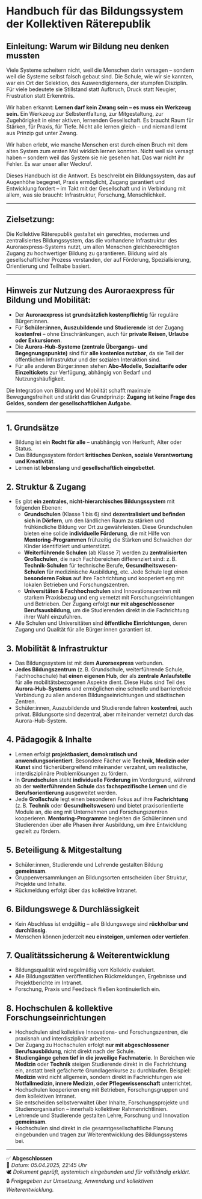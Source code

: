 # Handbuch für das Bildungssystem der Kollektiven Räterepublik

## Einleitung: Warum wir Bildung neu denken mussten
Viele Systeme scheitern nicht, weil die Menschen darin versagen – sondern weil die Systeme selbst falsch gebaut sind. Die Schule, wie wir sie kannten, war ein Ort der Selektion, des Auswendiglernens, der stumpfen Disziplin. Für viele bedeutete sie Stillstand statt Aufbruch, Druck statt Neugier, Frustration statt Erkenntnis.

Wir haben erkannt: **Lernen darf kein Zwang sein – es muss ein Werkzeug sein.** Ein Werkzeug zur Selbstentfaltung, zur Mitgestaltung, zur Zugehörigkeit in einer aktiven, lernenden Gesellschaft. Es braucht Raum für Stärken, für Praxis, für Tiefe. Nicht alle lernen gleich – und niemand lernt aus Prinzip gut unter Zwang.

Wir haben erlebt, wie manche Menschen erst durch einen Bruch mit dem alten System zum ersten Mal wirklich lernen konnten. Nicht weil sie versagt haben – sondern weil das System sie nie gesehen hat. Das war nicht ihr Fehler. Es war unser aller Weckruf.

Dieses Handbuch ist die Antwort. Es beschreibt ein Bildungssystem, das auf Augenhöhe begegnet, Praxis ermöglicht, Zugang garantiert und Entwicklung fordert – im Takt mit der Gesellschaft und in Verbindung mit allem, was sie braucht: Infrastruktur, Forschung, Menschlichkeit.

---

## Zielsetzung:
Die Kollektive Räterepublik gestaltet ein gerechtes, modernes und zentralisiertes Bildungssystem, das die vorhandene Infrastruktur des Auroraexpress-Systems nutzt, um allen Menschen gleichberechtigten Zugang zu hochwertiger Bildung zu garantieren. Bildung wird als gesellschaftlicher Prozess verstanden, der auf Förderung, Spezialisierung, Orientierung und Teilhabe basiert.

---

## Hinweis zur Nutzung des Auroraexpress für Bildung und Mobilität:

- Der **Auroraexpress ist grundsätzlich kostenpflichtig** für reguläre Bürger:innen.
- Für **Schüler:innen, Auszubildende und Studierende** ist der Zugang **kostenfrei** – ohne Einschränkungen, auch für **private Reisen, Urlaube oder Exkursionen**.
- Die **Aurora-Hub-Systeme (zentrale Übergangs- und Begegnungspunkte)** sind für **alle kostenlos nutzbar**, da sie Teil der öffentlichen Infrastruktur und der sozialen Interaktion sind.
- Für alle anderen Bürger:innen stehen **Abo-Modelle, Sozialtarife oder Einzeltickets** zur Verfügung, abhängig von Bedarf und Nutzungshäufigkeit.

Die Integration von Bildung und Mobilität schafft maximale Bewegungsfreiheit und stärkt das Grundprinzip: **Zugang ist keine Frage des Geldes, sondern der gesellschaftlichen Aufgabe.**

---

## 1. Grundsätze
- Bildung ist ein **Recht für alle** – unabhängig von Herkunft, Alter oder Status.
- Das Bildungssystem fördert **kritisches Denken, soziale Verantwortung und Kreativität**.
- Lernen ist **lebenslang** und **gesellschaftlich eingebettet**.

## 2. Struktur & Zugang
- Es gibt **ein zentrales, nicht-hierarchisches Bildungssystem** mit folgenden Ebenen:
  - **Grundschulen** (Klasse 1 bis 6) sind **dezentralisiert und befinden sich in Dörfern**, um den ländlichen Raum zu stärken und frühkindliche Bildung vor Ort zu gewährleisten. Diese Grundschulen bieten eine solide **individuelle Förderung**, die mit Hilfe von **Mentoring-Programmen** frühzeitig die Stärken und Schwächen der Kinder identifiziert und unterstützt.
  - **Weiterführende Schulen** (ab Klasse 7) werden zu **zentralisierten Großschulen**, die nach Fachbereichen differenziert sind: z. B. **Technik-Schulen** für technische Berufe, **Gesundheitswesen-Schulen** für medizinische Ausbildung, etc. Jede Schule legt einen **besonderen Fokus** auf ihre Fachrichtung und kooperiert eng mit lokalen Betrieben und Forschungszentren.
  - **Universitäten & Fachhochschulen** sind Innovationszentren mit starkem Praxisbezug und eng vernetzt mit Forschungseinrichtungen und Betrieben. Der Zugang erfolgt **nur mit abgeschlossener Berufsausbildung**, um die Studierenden direkt in die Fachrichtung ihrer Wahl einzuführen.
- Alle Schulen und Universitäten sind **öffentliche Einrichtungen**, deren Zugang und Qualität für alle Bürger:innen garantiert ist.

## 3. Mobilität & Infrastruktur
- Das Bildungssystem ist mit dem **Auroraexpress** verbunden.
- **Jedes Bildungszentrum** (z. B. Grundschule, weiterführende Schule, Fachhochschule) hat **einen eigenen Hub**, der als **zentrale Anlaufstelle** für alle mobilitätsbezogenen Aspekte dient. Diese Hubs sind Teil des **Aurora-Hub-Systems** und ermöglichen eine schnelle und barrierefreie Verbindung zu allen anderen Bildungseinrichtungen und städtischen Zentren.
- Schüler:innen, Auszubildende und Studierende fahren **kostenfrei**, auch privat. Bildungsorte sind dezentral, aber miteinander vernetzt durch das Aurora-Hub-System.

## 4. Pädagogik & Inhalte
- Lernen erfolgt **projektbasiert, demokratisch und anwendungsorientiert**. Besondere Fächer wie **Technik, Medizin oder Kunst** sind fächerübergreifend miteinander verzahnt, um realistische, interdisziplinäre Problemlösungen zu fördern.
- In **Grundschulen** steht **individuelle Förderung** im Vordergrund, während ab der **weiterführenden Schule** das **fachspezifische Lernen** und die **Berufsorientierung** ausgeweitet werden.
- Jede **Großschule** legt einen besonderen Fokus auf ihre **Fachrichtung** (z. B. **Technik** oder **Gesundheitswesen**) und bietet praxisorientierte Module an, die eng mit Unternehmen und Forschungszentren kooperieren. **Mentoring-Programme** begleiten die Schüler:innen und Studierenden über alle Phasen ihrer Ausbildung, um ihre Entwicklung gezielt zu fördern.

## 5. Beteiligung & Mitgestaltung
- Schüler:innen, Studierende und Lehrende gestalten Bildung **gemeinsam**.
- Gruppenversammlungen an Bildungsorten entscheiden über Struktur, Projekte und Inhalte.
- Rückmeldung erfolgt über das kollektive Intranet.

## 6. Bildungswege & Durchlässigkeit
- Kein Abschluss ist endgültig – alle Bildungswege sind **rückholbar und durchlässig**.
- Menschen können jederzeit **neu einsteigen, umlernen oder vertiefen**.

## 7. Qualitätssicherung & Weiterentwicklung
- Bildungsqualität wird regelmäßig vom Kollektiv evaluiert.
- Alle Bildungsstätten veröffentlichen Rückmeldungen, Ergebnisse und Projektberichte im Intranet.
- Forschung, Praxis und Feedback fließen kontinuierlich ein.

## 8. Hochschulen & kollektive Forschungseinrichtungen
- Hochschulen sind kollektive Innovations- und Forschungszentren, die praxisnah und interdisziplinär arbeiten.
- Der Zugang zu Hochschulen erfolgt **nur mit abgeschlossener Berufsausbildung**, nicht direkt nach der Schule.
- **Studiengänge gehen tief in die jeweilige Fachmaterie**. In Bereichen wie **Medizin** oder **Technik** steigen Studierende direkt in die Fachrichtung ein, anstatt breit gefächerte Grundlagenkurse zu durchlaufen. Beispiel: **Medizin** wird nicht allgemein, sondern direkt in Fachrichtungen wie **Notfallmedizin, innere Medizin, oder Pflegewissenschaft** unterrichtet.
- Hochschulen kooperieren eng mit Betrieben, Forschungsgruppen und dem kollektiven Intranet.
- Sie entscheiden selbstverwaltet über Inhalte, Forschungsprojekte und Studienorganisation – innerhalb kollektiver Rahmenrichtlinien.
- Lehrende und Studierende gestalten Lehre, Forschung und Innovation **gemeinsam**.
- Hochschulen sind direkt in die gesamtgesellschaftliche Planung eingebunden und tragen zur Weiterentwicklung des Bildungssystems bei.

---

✅ **Abgeschlossen**  
📅 *Datum: 05.04.2025, 22:45 Uhr*  
🕊️ *Dokument geprüft, systemisch eingebunden und für vollständig erklärt.*  
🔒 *Freigegeben zur Umsetzung, Anwendung und kollektiven Weiterentwicklung.*

